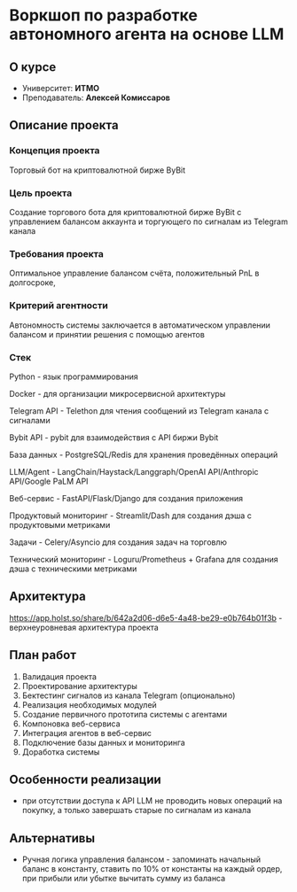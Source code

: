 # Воркшоп по разработке автономного агента на основе LLM

## О курсе
- Университет: __ИТМО__
- Преподаватель: __Алексей Комиссаров__



## Описание проекта 

### Концепция проекта
Торговый бот на криптовалютной бирже ByBit


### Цель проекта
Создание торгового бота для криптовалютной бирже ByBit с управлением балансом аккаунта и торгующего по сигналам из Telegram канала


### Требования проекта
Оптимальное управление балансом счёта, положительный PnL в долгосроке, 


### Критерий агентности
Автономность системы заключается в автоматическом управлении балансом и принятии решения с помощью агентов


### Стек

Python - язык программирования

Docker - для организации микросервисной архитектуры

Telegram API - Telethon для чтения сообщений из Telegram канала с сигналами

Bybit API - pybit для взаимодействия с API биржи Bybit

База данных - PostgreSQL/Redis для хранения проведённых операций

LLM/Agent - LangChain/Haystack/Langgraph/OpenAI API/Anthropic API/Google PaLM API

Веб-сервис - FastAPI/Flask/Django для создания приложения

Продуктовый мониторинг - Streamlit/Dash для создания дэша с продуктовыми метриками

Задачи - Celery/Asyncio для создания задач на торговлю

Технический мониторинг - Loguru/Prometheus + Grafana  для создания дэша с техническими метриками



## Архитектура

https://app.holst.so/share/b/642a2d06-d6e5-4a48-be29-e0b764b01f3b - верхнеуровневая архитектура проекта



## План работ

1) Валидация проекта
2) Проектирование архитектуры
3) Бектестинг сигналов из канала Telegram (опционально)
4) Реализация необходимых модулей
5) Создание первичного прототипа системы с агентами
6) Компоновка веб-сервиса
7) Интеграция агентов в веб-сервис
8) Подключение базы данных и мониторинга
9) Доработка системы



## Особенности реализации

- при отсутствии доступа к API LLM не проводить новых операций на покупку, а только завершать старые по сигналам из канала



## Альтернативы

- Ручная логика управления балансом - запоминать начальный баланс в константу, ставить по 10% от константы на каждый ордер, при прибыли или убытке вычитать сумму из баланса
